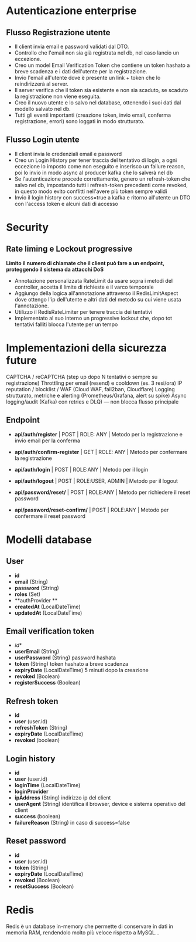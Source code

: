 # Autenticazione enterprise

## Flusso Registrazione utente
-  Il client invia email e password validati dal DTO.
-  Controllo che l'email non sia già registrata nel db, nel caso lancio un eccezione.
-  Creo un model Email Verification Token che contiene un token hashato a breve scadenza e i dati dell'utente per la registrazione.
-  Invio l'email all'utente dove è presente un link + token che lo reindirizzerà al server.
-  Il server verifica che il token sia esistente e non sia scaduto, se scaduto la registrazione non viene eseguita.
-  Creo il nuovo utente e lo salvo nel database, ottenendo i suoi dati dal modello salvato nel db.
- Tutti gli eventi importanti (creazione token, invio email, conferma registrazione, errori) sono loggati in modo strutturato.

## Flusso Login utente
- Il client invia le credenziali email e password
- Creo un Login History per tener traccia del tentativo di login, a ogni eccezione lo imposto come non eseguito e 
  inserisco un failure reason, poi lo invio in modo async al producer kafka che lo salverà nel db
- Se l'autenticazione procede correttamente, genero un refresh-token che salvo nel db, impostando tutti i refresh-token precedenti come revoked,
  in questo modo evito conflitti nell'avere più token sempre validi
- Invio il login history con success=true a kafka e ritorno all'utente un DTO con l'access token e alcuni dati di accesso


# Security 

## Rate liming e Lockout progressive
**Limito il numero di chiamate che il client può fare a un endpoint, proteggendo il sistema da attacchi DoS**
- Annotazione personalizzata RateLimit da usare sopra i metodi del controller, accetta il limite di richieste e il varco temporale
- Aggiungo della logica all'annotazione attraverso il RedisLimitAspect dove ottengo l'ip dell'utente e altri dati del metodo su cui 
    viene usata l'annotazione.
- Utilizzo il RedisRateLimiter per tenere traccia dei tentativi
- Implementato al suo interno un progressive lockout che, dopo tot tentativi falliti blocca l'utente per un tempo


# Implementazioni della sicurezza future
CAPTCHA / reCAPTCHA (step up dopo N tentativi o sempre su registrazione)
Throttling per email (resend) e cooldown (es. 3 resi/ora)
IP reputation / blocklist / WAF (Cloud WAF, fail2ban, Cloudflare)
Logging strutturato, metriche e alerting (Prometheus/Grafana, alert su spike)
Async logging/audit (Kafka) con retries e DLQ) — non blocca flusso principale

## Endpoint

- **api/auth/register** | POST | ROLE: ANY | Metodo per la registrazione e invio email per la conferma
- **api/auth/confirm-register** | GET | ROLE: ANY | Metodo per confermare la registrazione
- **api/auth/login** | POST | ROLE:ANY | Metodo per il login
- **api/auth/logout** | POST | ROLE:USER, ADMIN | Metodo per il logout

- **api/password/reset/** | POST | ROLE:ANY | Metodo per richiedere il reset password
- **api/password/reset-confirm/** | POST | ROLE:ANY | Metodo per confermare il reset password

# Modelli database

## User
- **id**
- **email** (String)
- **password** (String)
- **roles** (Set)
- **authProvider **
- **createdAt** (LocalDateTime)
- **updatedAt** (LocalDateTime)

## Email verification token
- *id**
- **userEmail** (String) 
- **userPassword** (String) password hashata 
- **token** (String) token hashato a breve scadenza
- **expiryDate** (LocalDateTime) 5 minuti dopo la creazione
- **revoked** (Boolean) 
- **registerSuccess** (Boolean) 

## Refresh token
- **id**
- **user** (user.id)
- **refreshToken** (String)
- **expiryDate** (LocalDateTime)
- **revoked** (boolean)

## Login history
- **id**
- **user** (user.id)
- **loginTime** (LocalDateTime)
- **loginProvider**
- **ipAddress** (String) indirizzo ip del client
- **userAgent** (String) identifica il browser, device e sistema operativo del client
- **success** (boolean)
- **failureReason** (String) in caso di success=false

## Reset password
- **id**
- **user** (user.id)
- **token** (String)
- **expiryDate** (LocalDateTime)
- **revoked** (Boolean)
- **resetSuccess** (Boolean)


# Redis
Redis è un database in-memory che permette di conservare in dati in memoria RAM, rendendolo molto più veloce rispetto a MySQL...

